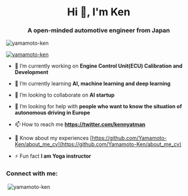 <h1 align="center">Hi 👋, I'm Ken</h1>
<h3 align="center">A open-minded automotive engineer from Japan</h3>

<p align="left"> <img src="https://komarev.com/ghpvc/?username=yamamoto-ken&label=Profile%20views&color=0e75b6&style=flat" alt="yamamoto-ken" /> </p>

<p align="left"> <a href="https://github.com/ryo-ma/github-profile-trophy"><img src="https://github-profile-trophy.vercel.app/?username=yamamoto-ken" alt="yamamoto-ken" /></a> </p>

- 🔭 I’m currently working on **Engine Control Unit(ECU) Calibration and Development**

- 🌱 I’m currently learning **AI, machine learning and deep learning**

- 👯 I’m looking to collaborate on **AI startup**

- 🤝 I’m looking for help with **people who want to know the situation of autonomous driving in Europe**

- 📫 How to reach me **https://twitter.com/kennyatman**

- 📄 Know about my experiences [https://github.com/Yamamoto-Ken/about_me_cv](https://github.com/Yamamoto-Ken/about_me_cv)

- ⚡ Fun fact **I am Yoga instructor**


<h3 align="left">Connect with me:</h3>
<p>&nbsp;<img align="center" src="https://github-readme-stats.vercel.app/api?username=yamamoto-ken&show_icons=true" alt="yamamoto-ken" /></p>
